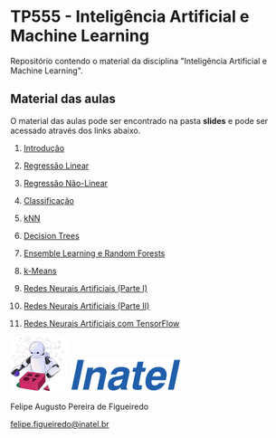 # TP555 - Inteligência Artificial e Machine Learning

Repositório contendo o material da disciplina "Inteligência Artificial e Machine Learning".

## Material das aulas

O material das aulas pode ser encontrado na pasta **slides** e pode ser acessado através dos links abaixo.

1. [Introdução](https://github.com/zz4fap/tp555-ml/blob/main/slides/TP555_Introdu%C3%A7%C3%A3o.pdf)

2. [Regressão Linear](https://github.com/zz4fap/tp555-ml/blob/main/slides/TP555_Regress%C3%A3o_Linear.pdf)

3. [Regressão Não-Linear](https://github.com/zz4fap/tp555-ml/blob/main/slides/TP555_Regress%C3%A3o_para_Modelos_N%C3%A3o_Lineares.pdf)

4. [Classificação](https://github.com/zz4fap/tp555-ml/blob/main/slides/TP555_Classificadores.pdf)

5. [kNN](https://github.com/zz4fap/tp555-ml/blob/main/slides/TP555_kNN.pdf)

6. [Decision Trees](https://github.com/zz4fap/tp555-ml/blob/main/slides/TP555_Decision_Trees.pdf)

7. [Ensemble Learning e Random Forests](https://github.com/zz4fap/tp555-ml/blob/main/slides/TP555_Ensemble_Learning_and_Random_Forests.pdf)

8. [k-Means](https://github.com/zz4fap/tp555-ml/blob/main/slides/TP555_kMeans.pdf)

9. [Redes Neurais Artificiais (Parte I)](https://github.com/zz4fap/tp555-ml/blob/main/slides/TP555_Redes_Neurais_Artificiais_parte_1.pdf)

10. [Redes Neurais Artificiais (Parte II)](https://github.com/zz4fap/tp555-ml/blob/main/slides/TP555_Redes_Neurais_Artificiais_parte_2.pdf)

11. [Redes Neurais Artificiais com TensorFlow](https://github.com/zz4fap/tp555-ml/blob/main/slides/TP555_Treinando_RNAs_Com_tensorflow.pdf)


<img src="/figures/ml_logo1.png" width="100px"> <img src="/figures/inatel_logo.png" width="200px">

Felipe Augusto Pereira de Figueiredo

felipe.figueiredo@inatel.br
